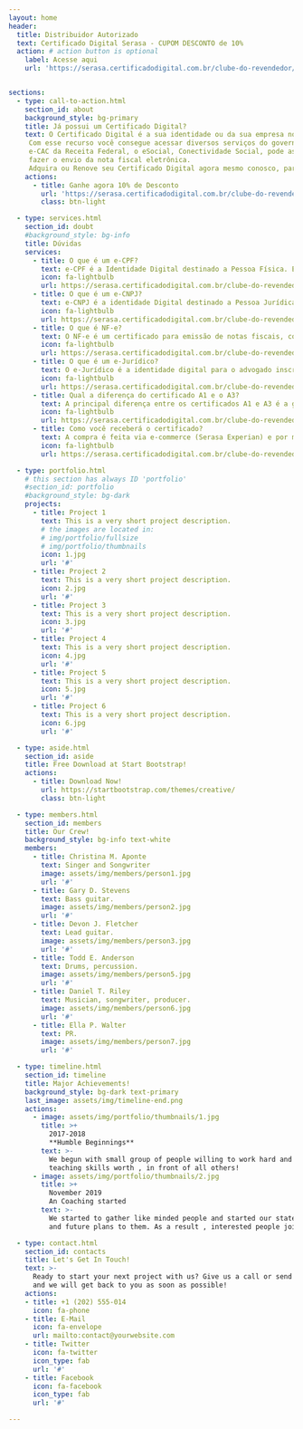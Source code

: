 ```yaml
---
layout: home
header:
  title: Distribuidor Autorizado
  text: Certificado Digital Serasa - CUPOM DESCONTO de 10%
  action: # action button is optional
    label: Acesse aqui
    url: 'https://serasa.certificadodigital.com.br/clube-do-revendedor/cupom/?cp=CRLUC17648'


sections:
  - type: call-to-action.html
    section_id: about
    background_style: bg-primary
    title: Já possui um Certificado Digital?
    text: O Certificado Digital é a sua identidade ou da sua empresa no meio digital.
     Com esse recurso você consegue acessar diversos serviços do governo na internet como o portal Empresa Simples,
     e-CAC da Receita Federal, o eSocial, Conectividade Social, pode assinar documentos digitalmente com validade jurídica e
     fazer o envio da nota fiscal eletrônica.
     Adquira ou Renove seu Certificado Digital agora mesmo conosco, parceiro autorizado da Serasa Experian.
    actions:
      - title: Ganhe agora 10% de Desconto
        url: 'https://serasa.certificadodigital.com.br/clube-do-revendedor/cupom/?cp=CRLUC17648'
        class: btn-light

  - type: services.html
    section_id: doubt
    #background_style: bg-info
    title: Dúvidas
    services:
      - title: O que é um e-CPF?
        text: e-CPF é a Identidade Digital destinado a Pessoa Física. É o seu CPF em versão digital, que o identifica no meio eletrônico e permite realizar diversos serviços. Com o e-CPF você ganha em agilidade e facilidade de acesso, eliminando burocracia, custos e a necessidade de deslocamento para validar documentos. Lembre-se de que, devido a questões de segurança, o Certificado Digital é pessoal e intransferível.
        icon: fa-lightbulb
        url: https://serasa.certificadodigital.com.br/clube-do-revendedor/cupom/?cp=CRLUC17648
      - title: O que é um e-CNPJ?
        text: e-CNPJ é a identidade Digital destinado a Pessoa Jurídica e atrelado ao CNPJ de uma empresa. Com o e-CNPJ é possível assinar documentos digitalmente, transmitir dados, realizar operações pela internet como Pessoa Jurídica e atender os compromissos Fiscais que toda empresa tem com o Governo, garantindo a integridade e a segurança das informações.
        icon: fa-lightbulb
        url: https://serasa.certificadodigital.com.br/clube-do-revendedor/cupom/?cp=CRLUC17648
      - title: O que é NF-e?
        text: O NF-e é um certificado para emissão de notas fiscais, com várias opções de modelos, de acordo com a necessidade da sua empresa. Pode ser emitido para um funcionário, não necessitando ser o representante na Receita Federal, basta ter uma procuração que o autorize. Foi projetado para realizar grandes volumes de validações diárias. 
        icon: fa-lightbulb
        url: https://serasa.certificadodigital.com.br/clube-do-revendedor/cupom/?cp=CRLUC17648        
      - title: O que é um e-Jurídico?
        text: O e-Jurídico é a identidade digital para o advogado inscrito na OAB. Com ele, é possível gerar, de qualquer lugar do mundo e com mais segurança e agilidade, assinaturas digitais com validade jurídica que garantem proteção às transações eletrônicas e a outros serviços via internet. 
        icon: fa-lightbulb
        url: https://serasa.certificadodigital.com.br/clube-do-revendedor/cupom/?cp=CRLUC17648
      - title: Qual a diferença do certificado A1 e o A3?
        text: A principal diferença entre os certificados A1 e A3 é a geração e o armazenamento das chaves criptográficas (arquivo digital, token ou cartão). O certificado A1 tem seu arquivo gerado e armazenado no próprio computador pessoal do usuário, com validade de 1 ano. Já o A3 é disponibilizado em token ou cartão e pode ser utilizado em qualquer computador, com validade de 1 a 3 anos.
        icon: fa-lightbulb
        url: https://serasa.certificadodigital.com.br/clube-do-revendedor/cupom/?cp=CRLUC17648
      - title: Como você receberá o certificado?
        text: A compra é feita via e-commerce (Serasa Experian) e por meio do nosso link você receberá 10% de desconto diretamente no Carrinho de Compras ou poderá aplicar o cupom CRLUC17648, caso não seja feito automaticamente. Em seguida, agende a emissão do certificado em um posto da rede Serasa. Ao final do processo de emissão você receberá o seu certificado digital, conforme a opção escolhida na compra (A1 ou A3).
        icon: fa-lightbulb
        url: https://serasa.certificadodigital.com.br/clube-do-revendedor/cupom/?cp=CRLUC17648

  - type: portfolio.html
    # this section has always ID 'portfolio'
    #section_id: portfolio
    #background_style: bg-dark
    projects:
      - title: Project 1
        text: This is a very short project description.
        # the images are located in:
        # img/portfolio/fullsize
        # img/portfolio/thumbnails
        icon: 1.jpg
        url: '#'
      - title: Project 2
        text: This is a very short project description.
        icon: 2.jpg
        url: '#'
      - title: Project 3
        text: This is a very short project description.
        icon: 3.jpg
        url: '#'
      - title: Project 4
        text: This is a very short project description.
        icon: 4.jpg
        url: '#'
      - title: Project 5
        text: This is a very short project description.
        icon: 5.jpg
        url: '#'
      - title: Project 6
        text: This is a very short project description.
        icon: 6.jpg
        url: '#'

  - type: aside.html
    section_id: aside
    title: Free Download at Start Bootstrap!
    actions:
      - title: Download Now!
        url: https://startbootstrap.com/themes/creative/
        class: btn-light

  - type: members.html
    section_id: members
    title: Our Crew!
    background_style: bg-info text-white
    members:
      - title: Christina M. Aponte
        text: Singer and Songwriter
        image: assets/img/members/person1.jpg
        url: '#'
      - title: Gary D. Stevens
        text: Bass guitar.
        image: assets/img/members/person2.jpg
        url: '#'
      - title: Devon J. Fletcher
        text: Lead guitar.
        image: assets/img/members/person3.jpg
        url: '#'
      - title: Todd E. Anderson
        text: Drums, percussion.
        image: assets/img/members/person5.jpg
        url: '#'
      - title: Daniel T. Riley
        text: Musician, songwriter, producer.
        image: assets/img/members/person6.jpg
        url: '#'
      - title: Ella P. Walter
        text: PR.
        image: assets/img/members/person7.jpg
        url: '#'

  - type: timeline.html
    section_id: timeline
    title: Major Achievements!
    background_style: bg-dark text-primary
    last_image: assets/img/timeline-end.png
    actions:
      - image: assets/img/portfolio/thumbnails/1.jpg
        title: >+
          2017-2018
          **Humble Beginnings**
        text: >-
          We begun with small group of people willing to work hard and make our
          teaching skills worth , in front of all others!
      - image: assets/img/portfolio/thumbnails/2.jpg
        title: >+
          November 2019
          An Coaching started
        text: >-
          We started to gather like minded people and started our stategies
          and future plans to them. As a result , interested people joined us!

  - type: contact.html
    section_id: contacts
    title: Let's Get In Touch!
    text: >-
      Ready to start your next project with us? Give us a call or send us an email
      and we will get back to you as soon as possible!
    actions:
    - title: +1 (202) 555-014
      icon: fa-phone
    - title: E-Mail
      icon: fa-envelope
      url: mailto:contact@yourwebsite.com
    - title: Twitter
      icon: fa-twitter
      icon_type: fab
      url: '#'
    - title: Facebook
      icon: fa-facebook
      icon_type: fab
      url: '#'

---
```

